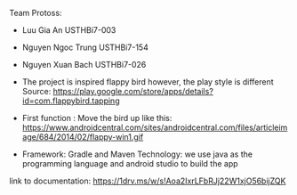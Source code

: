 Team Protoss:
- Luu Gia An USTHBi7-003
- Nguyen Ngoc Trung USTHBi7-154
- Nguyen Xuan Bach USTHBi7-026

- The project is inspired flappy bird however, the play style is different  
  Source: https://play.google.com/store/apps/details?id=com.flappybird.tapping

- First function :
        Move the bird up like this: https://www.androidcentral.com/sites/androidcentral.com/files/articleimage/684/2014/02/flappy-win1.gif

- Framework: Gradle and Maven
  Technology: we use java as the programming language and android studio to build the app


link to documentation: https://1drv.ms/w/s!Aoa2IxrLFbRJj22W1xjO56bijZQK
